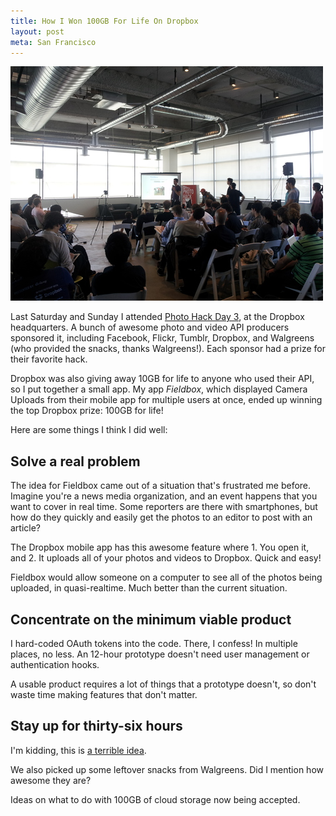 ```yaml
---
title: How I Won 100GB For Life On Dropbox
layout: post
meta: San Francisco
---
```


![](/images/photo-hack-day.jpg)

Last Saturday and Sunday I attended [Photo Hack Day 3](http://www.photohackday.org/), at the Dropbox headquarters. A bunch of awesome photo and video API producers sponsored it, including Facebook, Flickr, Tumblr, Dropbox, and Walgreens (who provided the snacks, thanks Walgreens!). Each sponsor had a prize for their favorite hack.

Dropbox was also giving away 10GB for life to anyone who used their API, so I put together a small app. My app *Fieldbox*, which displayed Camera Uploads from their mobile app for multiple users at once, ended up winning the top Dropbox prize: 100GB for life! 

Here are some things I think I did well:

## Solve a real problem

The idea for Fieldbox came out of a situation that's frustrated me before. Imagine you're a news media organization, and an event happens that you want to cover in real time. Some reporters are there with smartphones, but how do they quickly and easily get the photos to an editor to post with an article?

The Dropbox mobile app has this awesome feature where 1. You open it, and 2. It uploads all of your photos and videos to Dropbox. Quick and easy!

Fieldbox would allow someone on a computer to see all of the photos being uploaded, in quasi-realtime. Much better than the current situation.

## Concentrate on the minimum viable product

I hard-coded OAuth tokens into the code. There, I confess! In multiple places, no less. An 12-hour prototype doesn't need user management or authentication hooks.

A usable product requires a lot of things that a prototype doesn't, so don't waste time making features that don't matter.

## Stay up for thirty-six hours

I'm kidding, this is [a terrible idea](http://healthysleep.med.harvard.edu/).

We also picked up some leftover snacks from Walgreens. Did I mention how awesome they are?

Ideas on what to do with 100GB of cloud storage now being accepted.